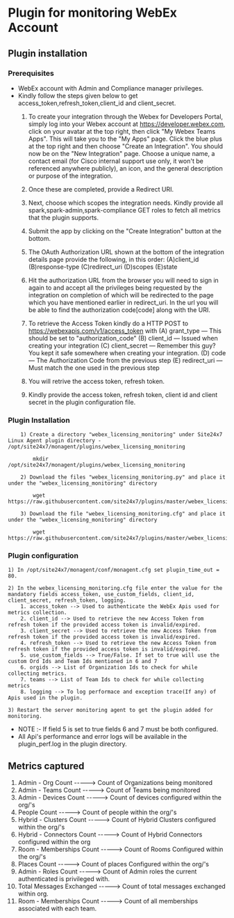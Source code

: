 # Plugin for monitoring WebEx Account 
## Plugin installation  
### Prerequisites  
* WebEx account with Admin and Compliance manager privileges. 
* Kindly follow the steps given below to get access_token,refresh_token,client_id and client_secret.
	1. To create your integration through the Webex for Developers Portal, simply log into your Webex account at https://developer.webex.com, click on your avatar at the top right, then click "My Webex Teams Apps". This will take you to the "My Apps" page. Click the blue plus at the top right and then choose "Create an Integration". You should now be on the "New Integration" page. Choose a unique name, a contact email (for Cisco internal support use only, it won't be referenced anywhere publicly), an icon, and the general description or purpose of the integration.

	2. Once these are completed, provide a Redirect URI.

	3. Next, choose which scopes the integration needs. Kindly provide all spark,spark-admin,spark-compliance GET roles to fetch all metrics that the plugin supports.

	4. Submit the app by clicking on the "Create Integration" button at the bottom.

	5. The OAuth Authorization URL shown at the bottom of the integration details page provide the following, in this order:
    	(A)client_id
    	(B)response-type
    	(C)redirect_uri
    	(D)scopes
    	(E)state

	6. Hit the authorization URL from the browser you will need to sign in again to and accept all the privileges being requested by the integration on completion of which will be 	redirected to the page which you have mentioned earlier in redirect_uri. In the url you will be able to find the authorization code[code] along with the URI.

	7. To retrieve the Access Token kindly do a HTTP POST to https://webexapis.com/v1/access_token with
		(A) grant_type — This should be set to "authorization_code"
		(B) client_id — Issued when creating your integration
		(C) client_secret — Remember this guy? You kept it safe somewhere when creating your integration.
		(D) code — The Authorization Code from the previous step
		(E) redirect_uri — Must match the one used in the previous step

	8. You will retrive the access token, refresh token.

	9. Kindly provide the access token, refresh token, client id and client secret in the plugin configuration file.

### Plugin Installation 

      	1) Create a directory "webex_licensing_monitoring" under Site24x7 Linux Agent plugin directory - /opt/site24x7/monagent/plugins/webex_licensing_monitoring
            
            mkdir /opt/site24x7/monagent/plugins/webex_licensing_monitoring

		2) Download the files "webex_licensing_monitoring.py" and place it under the "webex_licensing_monitoring" directory

		    wget https://raw.githubusercontent.com/site24x7/plugins/master/webex_licensing_monitoring/webex_licensing_monitoring.py

        3) Download the file "webex_licensing_monitoring.cfg" and place it under the "webex_licensing_monitoring" directory

            wget https://raw.githubusercontent.com/site24x7/plugins/master/webex_licensing_monitoring/webex_licensing_monitoring.cfg

### Plugin configuration  
	1) In /opt/site24x7/monagent/conf/monagent.cfg set plugin_time_out = 80.
 
	2) In the webex_licensing_monitoring.cfg file enter the value for the mandatory fields access_token, use_custom_fields, client_id, client_secret, refresh_token, logging.
		1. access_token --> Used to authenticate the WebEx Apis used for metrics collection.
		2. client_id --> Used to retrieve the new Access Token from refresh token if the provided access token is invalid/expired.
		3. client_secret --> Used to retrieve the new Access Token from refresh token if the provided access token is invalid/expired.
		4. refresh_token --> Used to retrieve the new Access Token from refresh token if the provided access token is invalid/expired.
		5. use_custom_fields --> True/False. If set to true will use the custom Ord Ids and Team Ids mentioned in 6 and 7
		6. orgids --> List of Organization Ids to check for while collecting metrics.
		7. teams --> List of Team Ids to check for while collecting metrics
		8. logging --> To log performace and exception trace(If any) of Apis used in the plugin.
	
	3) Restart the server monitoring agent to get the plugin added for monitoring.

* NOTE :- If field 5 is set to true fields 6 and 7 must be both configured.
* All Api's performance and error logs will be available in the plugin_perf.log in the plugin directory.
  
  
Metrics captured  
---  
1. Admin - Org Count  -----> Count of Organizations being monitored
2. Admin - Teams Count  -----> Count of Teams being monitored 
3. Admin - Devices Count  -----> Count of devices configured within the org/'s
4. People Count  -----> Count of people within the org/'s
5. Hybrid - Clusters Count  -----> Count of Hybrid Clusters configured within the org/'s
6. Hybrid - Connectors Count  -----> Count of Hybrid Connectors configured within the org
7. Room - Memberships Count  -----> Count of Rooms Configured within the org/'s
8. Places Count  -----> Count of places Configured within the org/'s
9. Admin - Roles Count  -----> Count of Admin roles the current authenticated is privileged with.
10. Total Messages Exchanged  -----> Count of total messages exchanged within org.
11. Room - Memberships Count  -----> Count of all memberships associated with each team.